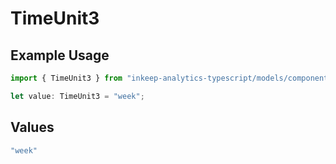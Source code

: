 # TimeUnit3

## Example Usage

```typescript
import { TimeUnit3 } from "inkeep-analytics-typescript/models/components";

let value: TimeUnit3 = "week";
```

## Values

```typescript
"week"
```